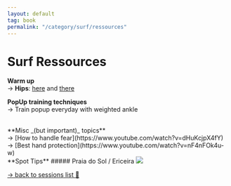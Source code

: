 ```yaml
---
layout: default
tag: book
permalink: "/category/surf/ressources"
---
```


# Surf Ressources

**Warm up** <br>
→ **Hips**: [here](https://www.youtube.com/watch?v=5BJXYk4Bdng&list=PL1yg3CQSIcvGH-DakTsMLBYYev0Y-EDnL&index=34) and [there](https://www.youtube.com/watch?v=vFSHUepEsfk)

**PopUp training techniques**<br>
→ Train popup everyday with weighted ankle

<br>
**Misc _(but important)_ topics**<br>
→ [How to handle fear](https://www.youtube.com/watch?v=dHuKcjpX4fY)<br>
→ [Best hand protection](https://www.youtube.com/watch?v=nF4nFOk4u-w)

<br>
**Spot Tips**
##### Praia do Sol / Ericeira
<picture>
    <source srcset="https://live.staticflickr.com/65535/51561106451_c234dc4f61_4k.jpg"
            media="(min-width: 800px)">
    <img src="https://live.staticflickr.com/65535/51561106451_c234dc4f61_4k.jpg"/>
</picture>


<a href="/peripherical-brain/2021/10/04/surf.html" class="post-meta">→ back to sessions list 🌊</a>
